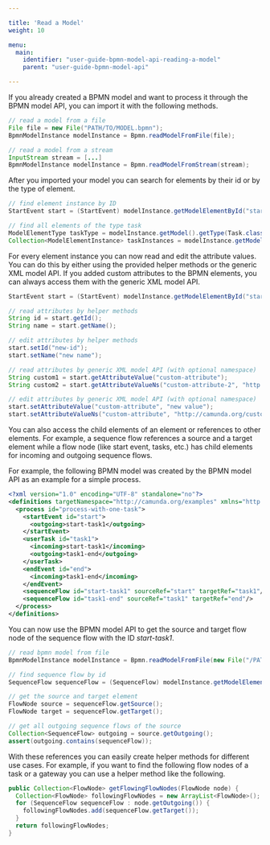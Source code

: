 ```yaml
---

title: 'Read a Model'
weight: 10

menu:
  main:
    identifier: "user-guide-bpmn-model-api-reading-a-model"
    parent: "user-guide-bpmn-model-api"

---
```



If you already created a BPMN model and want to process it through the BPMN model API, you can import it with the
following methods.

```java
// read a model from a file
File file = new File("PATH/TO/MODEL.bpmn");
BpmnModelInstance modelInstance = Bpmn.readModelFromFile(file);

// read a model from a stream
InputStream stream = [...]
BpmnModelInstance modelInstance = Bpmn.readModelFromStream(stream);
```

After you imported your model you can search for elements by their id or by the type of element.

```java
// find element instance by ID
StartEvent start = (StartEvent) modelInstance.getModelElementById("start");

// find all elements of the type task
ModelElementType taskType = modelInstance.getModel().getType(Task.class);
Collection<ModelElementInstance> taskInstances = modelInstance.getModelElementsByType(taskType);
```

For every element instance you can now read and edit the attribute values. You can do this by either using the provided
helper methods or the generic XML model API. If you added custom attributes to the BPMN elements, you can
always access them with the generic XML model API.

```java
StartEvent start = (StartEvent) modelInstance.getModelElementById("start");

// read attributes by helper methods
String id = start.getId();
String name = start.getName();

// edit attributes by helper methods
start.setId("new-id");
start.setName("new name");

// read attributes by generic XML model API (with optional namespace)
String custom1 = start.getAttributeValue("custom-attribute");
String custom2 = start.getAttributeValueNs("custom-attribute-2", "http://camunda.org/custom");

// edit attributes by generic XML model API (with optional namespace)
start.setAttributeValue("custom-attribute", "new value");
start.setAttributeValueNs("custom-attribute", "http://camunda.org/custom", "new value");
```

You can also access the child elements of an element or references to other elements. For example, a sequence flow
references a source and a target element while a flow node (like start event, tasks, etc.) has child elements
for incoming and outgoing sequence flows.

For example, the following BPMN model was created by the BPMN model API as an example for a simple process.

```xml
<?xml version="1.0" encoding="UTF-8" standalone="no"?>
<definitions targetNamespace="http://camunda.org/examples" xmlns="http://www.omg.org/spec/BPMN/20100524/MODEL">
  <process id="process-with-one-task">
    <startEvent id="start">
      <outgoing>start-task1</outgoing>
    </startEvent>
    <userTask id="task1">
      <incoming>start-task1</incoming>
      <outgoing>task1-end</outgoing>
    </userTask>
    <endEvent id="end">
      <incoming>task1-end</incoming>
    </endEvent>
    <sequenceFlow id="start-task1" sourceRef="start" targetRef="task1"/>
    <sequenceFlow id="task1-end" sourceRef="task1" targetRef="end"/>
  </process>
</definitions>
```

You can now use the BPMN model API to get the source and target flow node of the sequence flow with the ID *start-task1*.

```java
// read bpmn model from file
BpmnModelInstance modelInstance = Bpmn.readModelFromFile(new File("/PATH/TO/MODEL.bpmn"));

// find sequence flow by id
SequenceFlow sequenceFlow = (SequenceFlow) modelInstance.getModelElementById("start-task1");

// get the source and target element
FlowNode source = sequenceFlow.getSource();
FlowNode target = sequenceFlow.getTarget();

// get all outgoing sequence flows of the source
Collection<SequenceFlow> outgoing = source.getOutgoing();
assert(outgoing.contains(sequenceFlow));
```

With these references you can easily create helper methods for different use cases. For example, if you want to
find the following flow nodes of a task or a gateway you can use a helper method like the following.

```java
public Collection<FlowNode> getFlowingFlowNodes(FlowNode node) {
  Collection<FlowNode> followingFlowNodes = new ArrayList<FlowNode>();
  for (SequenceFlow sequenceFlow : node.getOutgoing()) {
    followingFlowNodes.add(sequenceFlow.getTarget());
  }
  return followingFlowNodes;
}
```
